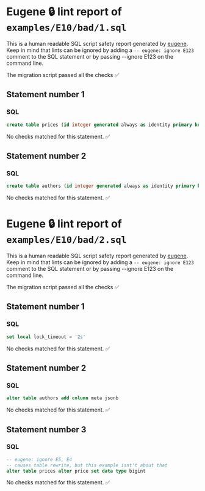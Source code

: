 # Eugene 🔒 lint report of `examples/E10/bad/1.sql`

This is a human readable SQL script safety report generated by [eugene](https://github.com/kaaveland/eugene). Keep in mind that lints can be ignored by adding a `-- eugene: ignore E123` comment to the SQL statement or by passing --ignore E123 on the command line.

The migration script passed all the checks ✅

## Statement number 1

### SQL

```sql
create table prices (id integer generated always as identity primary key, price int not null)
```

No checks matched for this statement. ✅

## Statement number 2

### SQL

```sql
create table authors (id integer generated always as identity primary key, name text not null)
```

No checks matched for this statement. ✅


# Eugene 🔒 lint report of `examples/E10/bad/2.sql`

This is a human readable SQL script safety report generated by [eugene](https://github.com/kaaveland/eugene). Keep in mind that lints can be ignored by adding a `-- eugene: ignore E123` comment to the SQL statement or by passing --ignore E123 on the command line.

The migration script passed all the checks ✅

## Statement number 1

### SQL

```sql
set local lock_timeout = '2s'
```

No checks matched for this statement. ✅

## Statement number 2

### SQL

```sql
alter table authors add column meta jsonb
```

No checks matched for this statement. ✅

## Statement number 3

### SQL

```sql
-- eugene: ignore E5, E4
-- causes table rewrite, but this example isnt't about that
alter table prices alter price set data type bigint
```

No checks matched for this statement. ✅

